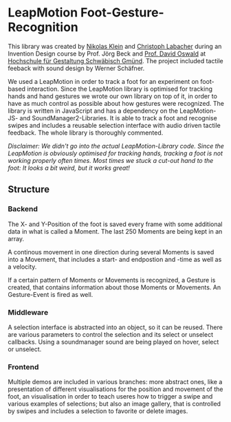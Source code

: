 # LeapMotion Foot-Gesture-Recognition

This library was created by [Nikolas Klein](https://github.com/nikolasklein) and [Christoph Labacher](https://github.com/ChristophLabacher) during an Invention Design course by Prof. Jörg Beck and [Prof. David Oswald](http://www.david-oswald.de) at [Hochschule für Gestaltung Schwäbisch Gmünd](http://www.hfg-gmuend.de). The project included tactile feeback with sound design by Werner Schäfner.

We used a LeapMotion in order to track a foot for an experiment on foot-based interaction. Since the LeapMotion library is optimised for tracking hands and hand gestures we wrote our own library on top of it, in order to have as much control as possible about how gestures were recognized. The library is written in JavaScript and has a dependency on the LeapMotion-JS- and SoundManager2-Libraries. It is able to track a foot and recognise swipes and includes a reusable selection interface with audio driven tactile feedback. The whole library is thoroughly commented.

*Disclaimer: We didn't go into the actual LeapMotion-Library code. Since the LeapMotion is obviously optimised for tracking hands, tracking a foot is not working properly often times. Most times we stuck a cut-out hand to the foot: It looks a bit weird, but it works great!*

## Structure

### Backend

The X- and Y-Position of the foot is saved every frame with some additional data in what is called a Moment. The last 250 Moments are being kept in an array.

A continous movement in one direction during several Moments is saved into a Movement, that includes a start- and endpostion and -time as well as a velocity.

If a certain pattern of Moments or Movements is recognized, a Gesture is created, that contains information about those Moments or Movements. An Gesture-Event is fired as well.

### Middleware

A selection interface is abstracted into an object, so it can be reused. There are various parameters to control the selection and its select or unselect callbacks. Using a soundmanager sound are being played on hover, select or unselect.

### Frontend

Multiple demos are included in various branches: more abstract ones, like a presentation of different visualisations for the position and movement of the foot, an visualisation in order to teach useres how to trigger a swipe and various examples of selections; but also an image gallery, that is controlled by swipes and includes a selection to favorite or delete images.
